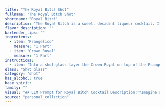 ```yaml
---
title: "The Royal Bitch Shot"
fullname: "The Royal Bitch Shot"
shortname: "Royal Bitch"
description: "The Royal Bitch is a sweet, decadent liqueur cocktail. It falls into the dessert cocktail family, likely inspired by the popularity of creamy liqueurs like Frangelico in the late 20th century.  While its exact origin is unknown, it's likely a recent creation, combining readily available spirits for a simple, enjoyable drink. "
flavor_description: ""
bartender_tips: ""
ingredients:
  - item: "Frangelico"
    measure: "1 Part"
  - item: "Crown Royal"
    measure: "1 Part"
instructions:
  - item: "Into a shot glass layer the Crown Royal on top of the Frangelico."
glass: "Shot glass"
category: "shot"
has_alcohol: true
base_spirit:
family: ""
visual: "## LLM Prompt for Royal Bitch Cocktail Description:**Imagine a Royal Bitch cocktail, a luxurious concoction made with Frangelico and Crown Royal. Describe its appearance, focusing on the following elements:*** **Color:**  What color is the drink? Is it a deep amber, a light gold, or something else entirely? Does it have any shimmer or sparkle?* **Texture:**  Is the drink clear, cloudy, or layered? Does it have a creamy texture, or is it more watery? * **Garnish:**  Is it garnished with a simple twist, a vibrant fruit, or something more elaborate? How does the garnish complement the drink's overall appearance?* **Glassware:**  What type of glass is it served in? Is it a classic cocktail glass, a rocks glass, or something else? How does the glassware enhance the visual appeal of the drink?**Bonus:**  Describe the visual impact of the drink, evoking a sense of luxury, sophistication, or even a touch of mischief. "
source: "personal_collection"
---
```



